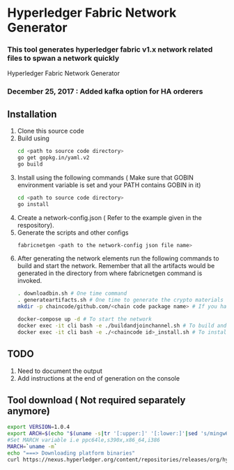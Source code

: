 # Hyperledger Fabric Network Generator
### This tool generates hyperledger fabric v1.x network related files to spwan a network quickly
Hyperledger Fabric Network Generator
### December 25, 2017 : Added kafka option for HA orderers

## Installation 
1. Clone this source code
2. Build using 
    ```sh
    cd <path to source code directory>
    go get gopkg.in/yaml.v2
    go build
    ```
3. Install using  the following commands ( Make sure that GOBIN environment variable is set and your PATH contains GOBIN in it)
    ```sh
    cd <path to source code directory>
    go install
    ```
4. Create a network-config.json ( Refer to the example given in the respository).
5. Generate the scripts and other configs
    ```sh
    fabricnetgen <path to the network-config json file name>
    ```
6. After generating the network elements run the following commands to build and start the network. Remember that all the artifacts would be generated in the directory from where fabricnetgen command is invoked.
    ```sh
    . downloadbin.sh # One time command
    . generateartifacts.sh # One time to generate the crypto materials
    mkdir -p chaincode/github.com/<chain code package name> # If you have more that one chain code , then you need to repeat this step for each chain code pakage.
    
    docker-compose up -d # To start the network
    docker exec -it cli bash -e ./buildandjoinchannel.sh # To build and join channel
    docker exec -it cli bash -e ./<chaincode id>_install.sh # To install the chain code
    
    ```

## TODO
1. Need to document the output
2. Add instructions at the end of generation on the console

## Tool download ( Not required separately anymore)

```sh
export VERSION=1.0.4
export ARCH=$(echo "$(uname -s|tr '[:upper:]' '[:lower:]'|sed 's/mingw64_nt.*/windows/')-$(uname -m | sed 's/x86_64/amd64/g')" | awk '{print tolower($0)}')
#Set MARCH variable i.e ppc64le,s390x,x86_64,i386
MARCH=`uname -m`
echo "===> Downloading platform binaries"
curl https://nexus.hyperledger.org/content/repositories/releases/org/hyperledger/fabric/hyperledger-fabric/${ARCH}-${VERSION}/hyperledger-fabric-${ARCH}-${VERSION}.tar.gz | tar xz



```
